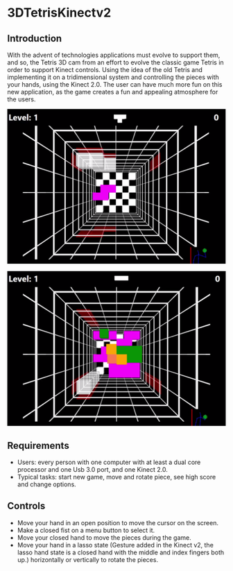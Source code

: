 # 3DTetrisKinectv2

## Introduction 
With the advent of technologies applications must evolve to support them, and so, the Tetris 3D cam from an effort to evolve the classic game Tetris  in order to support Kinect controls. Using the idea of the old Tetris and implementing it on a tridimensional system and controlling the pieces with your hands, using the Kinect 2.0. The user can have much more fun on this new application, as the game creates a fun and appealing atmosphere for the users.

![Screen 1](https://github.com/luispmenezes/3DTetrisKinectv2/blob/master/img_1.png?raw=true)

![Screen 2](https://github.com/luispmenezes/3DTetrisKinectv2/blob/master/img_2.png?raw=true)


## Requirements
* Users: every person with one computer with at least a dual core processor and one Usb 3.0 port, and one Kinect 2.0.
* Typical tasks: start new game, move and rotate piece, see high score and change options.

## Controls
* Move your hand in an open position to move the cursor on the screen.
* Make a closed fist on a menu button to select it.
* Move your closed hand to move the pieces during the game.
* Move your hand in a lasso state (Gesture added in the Kinect v2, the lasso hand state is a closed hand with the middle and index fingers both up.) horizontally or vertically to rotate the pieces.

